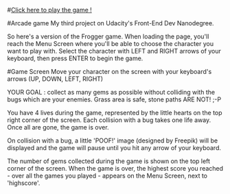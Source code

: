 #[Click here to play the game !](http://celionelson.github.io/frontend-nanodegree-p3/)

#Arcade game
My third project on Udacity's Front-End Dev Nanodegree.

So here's a version of the Frogger game. 
When loading the page, you'll reach the Menu Screen where you'll be able to choose the character you want to play with. Select the character with LEFT and RIGHT arrows of your keyboard, then press ENTER to begin the game.

#Game Screen
Move your character on the screen with your keyboard's arrows (UP, DOWN, LEFT, RIGHT)

YOUR GOAL : collect as many gems as possible without colliding with the bugs which are your enemies. Grass area is safe, stone paths ARE NOT! ;-P

You have 4 lives during the game, represented by the little hearts on the top right corner of the screen. Each collision with a bug takes one life away. Once all are gone, the game is over.

On collision with a bug, a little 'POOF!' image (designed by Freepik) will be displayed and the game will pause until you hit any arrow of your keyboard.

The number of gems collected during the game is shown on the top left corner of the screen. When the game is over, the highest score you reached - over all the games you played - appears on the Menu Screen, next to 'highscore'.




